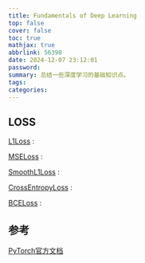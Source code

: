 ```yaml
---
title: Fundamentals of Deep Learning
top: false
cover: false
toc: true
mathjax: true
abbrlink: 56390
date: 2024-12-07 23:12:01
password:
summary: 总结一些深度学习的基础知识点。
tags:
categories:
---
```




## LOSS

[L1Loss](https://pytorch.org/docs/stable/generated/torch.nn.L1Loss.html#torch.nn.L1Loss) :

[MSELoss](https://pytorch.org/docs/stable/generated/torch.nn.MSELoss.html#torch.nn.MSELoss) :

[SmoothL1Loss](https://pytorch.org/docs/stable/generated/torch.nn.SmoothL1Loss.html#torch.nn.SmoothL1Loss) :

[CrossEntropyLoss](https://pytorch.org/docs/stable/generated/torch.nn.CrossEntropyLoss.html#torch.nn.CrossEntropyLoss) :

[BCELoss](https://pytorch.org/docs/stable/generated/torch.nn.BCELoss.html#torch.nn.BCELoss) :



## 参考

[PyTorch官方文档](https://pytorch.org/docs/stable/index.html#pytorch-documentation)
